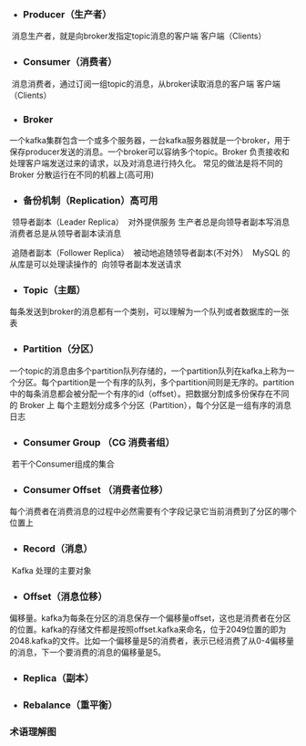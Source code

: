 

- ### 	Producer（生产者）

​		消息生产者，就是向broker发指定topic消息的客户端
​		客户端（Clients）

- ### 	Consumer（消费者）

​		消息消费者，通过订阅一组topic的消息，从broker读取消息的客户端
​		客户端（Clients）

- ### 	Broker

​		一个kafka集群包含一个或多个服务器，一台kafka服务器就是一个broker，用于保存producer发送的消息。一个broker可以容纳多个topic。
​			Broker 负责接收和处理客户端发送过来的请求，以及对消息进行持久化。
​			常见的做法是将不同的 Broker 分散运行在不同的机器上(高可用)

- ### 		备份机制（Replication）高可用

​			领导者副本（Leader Replica）
​				对外提供服务
​				生产者总是向领导者副本写消息
​				消费者总是从领导者副本读消息

​			追随者副本（Follower Replica）
​				被动地追随领导者副本(不对外）
​				MySQL 的从库是可以处理读操作的
​				向领导者副本发送请求

- ### 	Topic（主题）

​		每条发送到broker的消息都有一个类别，可以理解为一个队列或者数据库的一张表

- ### 	Partition（分区）

​		一个topic的消息由多个partition队列存储的，一个partition队列在kafka上称为一个分区。每个partition是一个有序的队列，多个partition间则是无序的。partition中的每条消息都会被分配一个有序的id（offset）。
​			把数据分割成多份保存在不同的 Broker 上
​			每个主题划分成多个分区（Partition），每个分区是一组有序的消息日志

- ### 	Consumer Group （CG 消费者组）

​		若干个Consumer组成的集合

- ### 	Consumer Offset （消费者位移）

​		每个消费者在消费消息的过程中必然需要有个字段记录它当前消费到了分区的哪个位置上

- ### 	Record（消息）

​		Kafka 处理的主要对象

- ### 	Offset（消息位移）

​		偏移量。kafka为每条在分区的消息保存一个偏移量offset，这也是消费者在分区的位置。kafka的存储文件都是按照offset.kafka来命名，位于2049位置的即为2048.kafka的文件。比如一个偏移量是5的消费者，表示已经消费了从0-4偏移量的消息，下一个要消费的消息的偏移量是5。

- ### 	Replica（副本）



- ### 	Rebalance（重平衡）



### 	术语理解图

​		